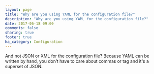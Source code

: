 ```yaml
---
layout: page
title: "Why are you using YAML for the configuration file?"
description: "Why are you using YAML for the configuration file?"
date: 2017-06-18 09:00
comments: false
sharing: true
footer: true
ha_category: Configuration
---
```


And not JSON or XML for the [configuration file](/docs/configuration/)? Because [YAML](/docs/configuration/yaml/) can be written by hand, you don't have to care about commas or tag and it's a superset of JSON.
